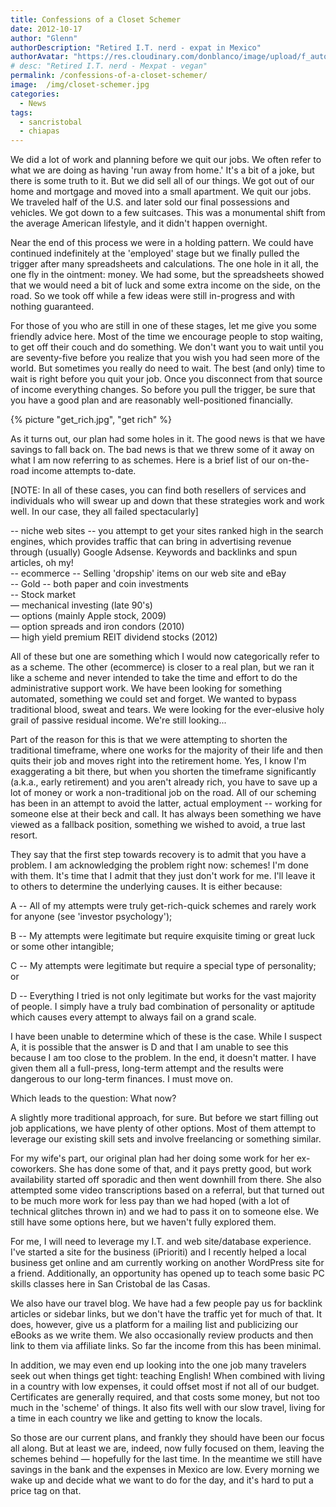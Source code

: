 ```yaml
---
title: Confessions of a Closet Schemer
date: 2012-10-17
author: "Glenn"
authorDescription: "Retired I.T. nerd - expat in Mexico"
authorAvatar: "https://res.cloudinary.com/donblanco/image/upload/f_auto,q_auto/Vagabondians/avatar-small.png"
# desc: "Retired I.T. nerd - Mexpat - vegan"
permalink: /confessions-of-a-closet-schemer/
image:  /img/closet-schemer.jpg
categories:
  - News
tags:
  - sancristobal
  - chiapas
---
```


We did a lot of work and planning before we quit our jobs. We often refer to what we are doing as having 'run away from home.' It's a bit of a joke, but there is some truth to it. But we did sell all of our things. We got out of our home and mortgage and moved into a small apartment. We quit our jobs. We traveled half of the U.S. and later sold our final possessions and vehicles. We got down to a few suitcases. This was a monumental shift from the average American lifestyle, and it didn't happen overnight.

Near the end of this process we were in a holding pattern. We could have continued indefinitely at the 'employed' stage but we finally pulled the trigger after many spreadsheets and calculations. The one hole in it all, the one fly in the ointment: money. We had some, but the spreadsheets showed that we would need a bit of luck and some extra income on the side, on the road. So we took off while a few ideas were still in-progress and with nothing guaranteed.

For those of you who are still in one of these stages, let me give you some friendly advice here. Most of the time we encourage people to stop waiting, to get off their couch and do something. We don't want you to wait until you are seventy-five before you realize that you wish you had seen more of the world. But sometimes you really do need to wait. The best (and only) time to wait is right before you quit your job. Once you disconnect from that source of income everything changes. So before you pull the trigger, be sure that you have a good plan and are reasonably well-positioned financially.

{% picture "get_rich.jpg", "get rich" %}

As it turns out, our plan had some holes in it. The good news is that we have savings to fall back on. The bad news is that we threw some of it away on what I am now referring to as schemes. Here is a brief list of our on-the-road income attempts to-date.

[NOTE: In all of these cases, you can find both resellers of services and individuals who will swear up and down that these strategies work and work well. In our case, they all failed spectacularly]

-- niche web sites -- you attempt to get your sites ranked high in the search engines, which provides traffic that can bring in advertising revenue through (usually) Google Adsense. Keywords and backlinks and spun articles, oh my!  
-- ecommerce -- Selling 'dropship' items on our web site and eBay  
-- Gold -- both paper and coin investments  
-- Stock market  
&#8212; mechanical investing (late 90's)  
&#8212; options (mainly Apple stock, 2009)  
&#8212; option spreads and iron condors (2010)  
&#8212; high yield premium REIT dividend stocks (2012)

All of these but one are something which I would now categorically refer to as a scheme. The other (ecommerce) is closer to a real plan, but we ran it like a scheme and never intended to take the time and effort to do the administrative support work. We have been looking for something automated, something we could set and forget. We wanted to bypass traditional blood, sweat and tears. We were looking for the ever-elusive holy grail of passive residual income. We're still looking...

Part of the reason for this is that we were attempting to shorten the traditional timeframe, where one works for the majority of their life and then quits their job and moves right into the retirement home. Yes, I know I'm exaggerating a bit there, but when you shorten the timeframe significantly (a.k.a., early retirement) and you aren't already rich, you have to save up a lot of money or work a non-traditional job on the road. All of our scheming has been in an attempt to avoid the latter, actual employment -- working for someone else at their beck and call. It has always been something we have viewed as a fallback position, something we wished to avoid, a true last resort.

They say that the first step towards recovery is to admit that you have a problem. I am acknowledging the problem right now: schemes! I'm done with them. It's time that I admit that they just don't work for me. I'll leave it to others to determine the underlying causes. It is either because:

A -- All of my attempts were truly get-rich-quick schemes and rarely work for anyone (see 'investor psychology');

B -- My attempts were legitimate but require exquisite timing or great luck or some other intangible;

C -- My attempts were legitimate but require a special type of personality; or

D -- Everything I tried is not only legitimate but works for the vast majority of people. I simply have a truly bad combination of personality or aptitude which causes every attempt to always fail on a grand scale.

I have been unable to determine which of these is the case. While I suspect A, it is possible that the answer is D and that I am unable to see this because I am too close to the problem. In the end, it doesn't matter. I have given them all a full-press, long-term attempt and the results were dangerous to our long-term finances. I must move on.

Which leads to the question: What now?

A slightly more traditional approach, for sure. But before we start filling out job applications, we have plenty of other options. Most of them attempt to leverage our existing skill sets and involve freelancing or something similar.

For my wife's part, our original plan had her doing some work for her ex-coworkers. She has done some of that, and it pays pretty good, but work availability started off sporadic and then went downhill from there. She also attempted some video transcriptions based on a referral, but that turned out to be much more work for less pay than we had hoped (with a lot of technical glitches thrown in) and we had to pass it on to someone else. We still have some options here, but we haven't fully explored them.

For me, I will need to leverage my I.T. and web site/database experience. I've started a site for the business (iPrioriti) and I recently helped a local business get online and am currently working on another WordPress site for a friend. Additionally, an opportunity has opened up to teach some basic PC skills classes here in San Cristobal de las Casas.

We also have our travel blog. We have had a few people pay us for backlink articles or sidebar links, but we don't have the traffic yet for much of that. It does, however, give us a platform for a mailing list and publicizing our eBooks as we write them. We also occasionally review products and then link to them via affiliate links. So far the income from this has been minimal.

In addition, we may even end up looking into the one job many travelers seek out when things get tight: teaching English! When combined with living in a country with low expenses, it could offset most if not all of our budget. Certificates are generally required, and that costs some money, but not too much in the 'scheme' of things. It also fits well with our slow travel, living for a time in each country we like and getting to know the locals.

So those are our current plans, and frankly they should have been our focus all along. But at least we are, indeed, now fully focused on them, leaving the schemes behind &#8212; hopefully for the last time. In the meantime we still have savings in the bank and the expenses in Mexico are low. Every morning we wake up and decide what we want to do for the day, and it's hard to put a price tag on that.
